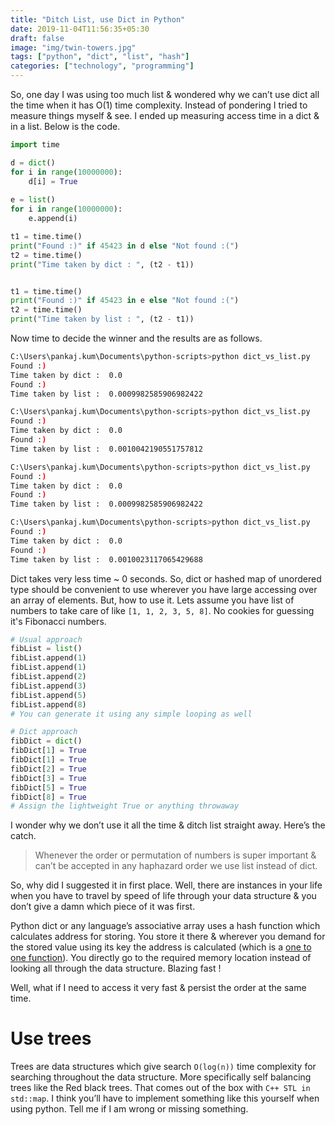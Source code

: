 ```yaml
---
title: "Ditch List, use Dict in Python"
date: 2019-11-04T11:56:35+05:30
draft: false
image: "img/twin-towers.jpg"
tags: ["python", "dict", "list", "hash"]
categories: ["technology", "programming"]
---
```


So, one day I was using too much list & wondered why we can’t use dict all the time when it has O(1) time complexity.
Instead of pondering I tried to measure things myself & see. I ended up measuring access time in a dict & in a list. Below is the code.

```python
import time

d = dict()
for i in range(10000000):
	d[i] = True
	
e = list()
for i in range(10000000):
	e.append(i)

t1 = time.time()
print("Found :)" if 45423 in d else "Not found :(")
t2 = time.time()
print("Time taken by dict : ", (t2 - t1))


t1 = time.time()
print("Found :)" if 45423 in e else "Not found :(")
t2 = time.time()
print("Time taken by list : ", (t2 - t1))
```

Now time to decide the winner and the results are as follows.

```bash
C:\Users\pankaj.kum\Documents\python-scripts>python dict_vs_list.py
Found :)
Time taken by dict :  0.0
Found :)
Time taken by list :  0.0009982585906982422

C:\Users\pankaj.kum\Documents\python-scripts>python dict_vs_list.py
Found :)
Time taken by dict :  0.0
Found :)
Time taken by list :  0.0010042190551757812

C:\Users\pankaj.kum\Documents\python-scripts>python dict_vs_list.py
Found :)
Time taken by dict :  0.0
Found :)
Time taken by list :  0.0009982585906982422

C:\Users\pankaj.kum\Documents\python-scripts>python dict_vs_list.py
Found :)
Time taken by dict :  0.0
Found :)
Time taken by list :  0.0010023117065429688
```

Dict takes very less time ~ 0 seconds.
So, dict or hashed map of unordered type should be convenient to use wherever you have large accessing over an array of elements. But, how to use it.
Lets assume you have list of numbers to take care of like `[1, 1, 2, 3, 5, 8]`. No cookies for guessing it's Fibonacci numbers.

```python
# Usual approach
fibList = list()
fibList.append(1)
fibList.append(1)
fibList.append(2)
fibList.append(3)
fibList.append(5)
fibList.append(8)
# You can generate it using any simple looping as well

# Dict approach
fibDict = dict()
fibDict[1] = True
fibDict[1] = True
fibDict[2] = True
fibDict[3] = True
fibDict[5] = True
fibDict[8] = True
# Assign the lightweight True or anything throwaway
```

I wonder why we don’t use it all the time & ditch list straight away. Here’s the catch.

> Whenever the order or permutation of numbers is super important & can’t be accepted in any haphazard order we use list instead of dict.

So, why did I suggested it in first place. Well, there are instances in your life when you have to travel by speed of life through your data structure & you don’t give a damn which piece of it was first.

Python dict or any language’s associative array uses a hash function which calculates address for storing. You store it there & wherever you demand for the stored value using its key the address is calculated (which is a [one to one function](https://en.wikipedia.org/wiki/Injective_function)). You directly go to the required memory location instead of looking all through the data structure. Blazing fast !

Well, what if I need to access it very fast & persist the order at the same time.

# Use trees

Trees are data structures which give search `O(log(n))` time complexity for searching throughout the data structure.
More specifically self balancing trees like the Red black trees.
That comes out of the box with `C++ STL in std::map`. I think you’ll have to implement something like this yourself when using python. Tell me if I am wrong or missing something.